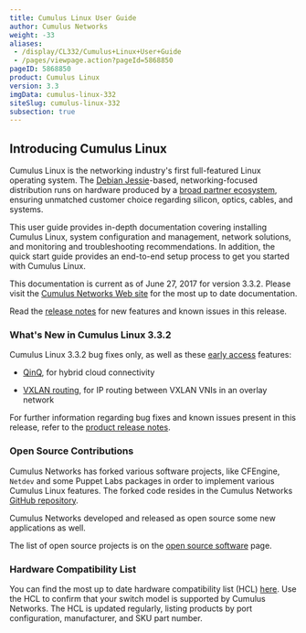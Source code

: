 ```yaml
---
title: Cumulus Linux User Guide
author: Cumulus Networks
weight: -33
aliases:
 - /display/CL332/Cumulus+Linux+User+Guide
 - /pages/viewpage.action?pageId=5868850
pageID: 5868850
product: Cumulus Linux
version: 3.3
imgData: cumulus-linux-332
siteSlug: cumulus-linux-332
subsection: true
---
```

## Introducing Cumulus Linux</span>

Cumulus Linux is the networking industry's first full-featured Linux
operating system. The [Debian
Jessie](https://www.debian.org/releases/jessie/)-based,
networking-focused distribution runs on hardware produced by a [broad
partner ecosystem](http://cumulusnetworks.com/hcl/), ensuring unmatched
customer choice regarding silicon, optics, cables, and systems.

This user guide provides in-depth documentation covering installing
Cumulus Linux, system configuration and management, network solutions,
and monitoring and troubleshooting recommendations. In addition, the
quick start guide provides an end-to-end setup process to get you
started with Cumulus Linux.

This documentation is current as of June 27, 2017 for version 3.3.2.
Please visit the [Cumulus Networks Web
site](http://docs.cumulusnetworks.com) for the most up to date
documentation.

Read the [release
notes](https://support.cumulusnetworks.com/hc/en-us/articles/115009424527)
for new features and known issues in this release.

### What's New in Cumulus Linux 3.3.2</span>

Cumulus Linux 3.3.2 bug fixes only, as well as these [early
access](https://support.cumulusnetworks.com/hc/en-us/articles/202933878)
features:

  - [QinQ](/version/cumulus-linux-332/Network-Virtualization/Hybrid-Cloud-Connectivity-with-QinQ-and-VXLANs),
    for hybrid cloud connectivity

  - [VXLAN
    routing](/version/cumulus-linux-332/Network-Virtualization/VXLAN-Routing),
    for IP routing between VXLAN VNIs in an overlay network

For further information regarding bug fixes and known issues present in
this release, refer to the [product release
notes](https://support.cumulusnetworks.com/hc/en-us/articles/115009424527-Cumulus-Linux-3-3-2-Release-Notes).

### Open Source Contributions</span>

Cumulus Networks has forked various software projects, like CFEngine,
`Netdev` and some Puppet Labs packages in order to implement various
Cumulus Linux features. The forked code resides in the Cumulus Networks
[GitHub repository](https://github.com/CumulusNetworks).

Cumulus Networks developed and released as open source some new
applications as well.

The list of open source projects is on the [open source
software](http://oss.cumulusnetworks.com/) page.

### Hardware Compatibility List</span>

You can find the most up to date hardware compatibility list (HCL)
[here](http://cumulusnetworks.com/hcl/). Use the HCL to confirm that
your switch model is supported by Cumulus Networks. The HCL is updated
regularly, listing products by port configuration, manufacturer, and SKU
part number.

<article id="html-search-results" class="ht-content" style="display: none;">

</article>

<footer id="ht-footer">

</footer>
